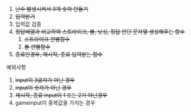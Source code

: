 1. ~~난수 발생시켜서 3개 숫자 만들기~~
2. ~~입력받기~~
3. 입력값 검증
4. ~~정답배열과 비교하여 스트라이크, 볼, 낫싱, 정답 판단 문자열 생성해주는 함수~~
   1. ~~스트라이크 판별함수~~
   2. ~~볼 판별함수~~
5. ~~종료인경우, 재시작, 종료 입력받는 함수~~

예외사항

1. ~~input이 3글자가 아닌 경우~~
2. ~~input이 숫자가 아닌 경우~~
3. ~~재시작, 종료 input이 1 또는 2가 아닌경우~~
4. gameinput이 중복값을 가지는 경우
